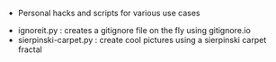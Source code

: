 * Personal hacks and scripts for various use cases

- ignoreit.py : creates a gitignore file on the fly using gitignore.io 
- sierpinski-carpet.py : create cool pictures using a sierpinski carpet fractal
